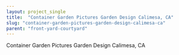 ```yaml
---
layout: project_single
title:  "Container Garden Pictures Garden Design Calimesa, CA"
slug: "container-garden-pictures-garden-design-calimesa-ca"
parent: "front-yard-courtyard"
---
```

Container Garden Pictures Garden Design Calimesa, CA
